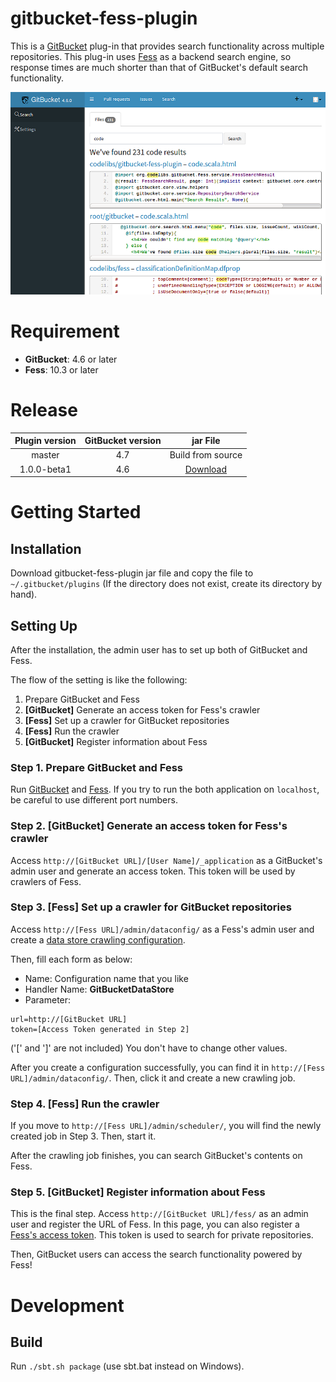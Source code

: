 gitbucket-fess-plugin
==

This is a [GitBucket](https://github.com/gitbucket/gitbucket) plug-in that provides search functionality across multiple repositories.
This plug-in uses [Fess](https://github.com/codelibs/fess) as a backend search engine, so response times are much shorter than that of GitBucket's default search functionality.

![ScreenShot](screenshot.png)

# Requirement
* **GitBucket**: 4.6 or later
* **Fess**: 10.3 or later

# Release

| Plugin version | GitBucket version | jar File                                                                                                                                             |
|:--------------:|:-----------------:|:----------------------------------------------------------------------------------------------------------------------------------------------------:|
| master         | 4.7               | Build from source                                                                                                                                    |
| 1.0.0-beta1    | 4.6               | [Download](http://central.maven.org/maven2/org/codelibs/gitbucket/gitbucket-fess-plugin_2.11/1.0.0-beta1/gitbucket-fess-plugin_2.11-1.0.0-beta1.jar) |

# Getting Started

## Installation
Download gitbucket-fess-plugin jar file and copy the file to `~/.gitbucket/plugins` (If the directory does not exist, create its directory by hand).

## Setting Up
After the installation, the admin user has to set up both of GitBucket and Fess.

The flow of the setting is like the following:

1. Prepare GitBucket and Fess
2. **[GitBucket]** Generate an access token for Fess's crawler
3. **[Fess]** Set up a crawler for GitBucket repositories
4. **[Fess]** Run the crawler
5. **[GitBucket]** Register information about Fess

### Step 1. Prepare GitBucket and Fess
Run [GitBucket](https://github.com/gitbucket/gitbucket) and [Fess](https://github.com/codelibs/fess).
If you try to run the both application on `localhost`, be careful to use different port numbers.

### Step 2. **[GitBucket]** Generate an access token for Fess's crawler
Access `http://[GitBucket URL]/[User Name]/_application` as a GitBucket's admin user and generate an access token.
This token will be used by crawlers of Fess.

### Step 3. **[Fess]** Set up a crawler for GitBucket repositories
Access `http://[Fess URL]/admin/dataconfig/` as a Fess's admin user and create a [data store crawling configuration](http://fess.codelibs.org/10.3/admin/dataconfig-guide.html).

Then, fill each form as below:
* Name: Configuration name that you like
* Handler Name: **GitBucketDataStore**
* Parameter:
```
url=http://[GitBucket URL]
token=[Access Token generated in Step 2]
```
('[' and ']' are not included)
You don't have to change other values.

After you create a configuration successfully, you can find it in `http://[Fess URL]/admin/dataconfig/`.
Then, click it and create a new crawling job.

### Step 4. **[Fess]** Run the crawler
If you move to `http://[Fess URL]/admin/scheduler/`, you will find the newly created job in Step 3.
Then, start it.

After the crawling job finishes, you can search GitBucket's contents on Fess.

### Step 5. **[GitBucket]** Register information about Fess
This is the final step.
Access `http://[GitBucket URL]/fess/` as an admin user and register the URL of Fess.
In this page, you can also register a [Fess's access token](http://fess.codelibs.org/10.3/admin/accesstoken-guide.html).
This token is used to search for private repositories.

Then, GitBucket users can access the search functionality powered by Fess!

# Development

## Build

Run `./sbt.sh package` (use sbt.bat instead on Windows).
